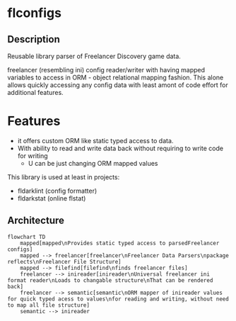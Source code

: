 # flconfigs

## Description

Reusable library parser of Freelancer Discovery game data.

freelancer (resembling ini) config reader/writer with having mapped variables to access in ORM - object relational mapping fashion.
This alone allows quickly accessing any config data with least amont of code effort for additional features.

# Features

- it offers custom ORM like static typed access to data.
- With ability to read and write data back without requiring to write code for writing
  - U can be just changing ORM mapped values

This library is used at least in projects:

- fldarklint (config formatter)
- fldarkstat (online flstat)

## Architecture

```mermaid
flowchart TD
    mapped[mapped\nProvides static typed access to parsedFreelancer configs]
    mapped --> freelancer[freelancer\nFreelancer Data Parsers\npackage reflects\nFreelancer File Structure]
    mapped --> filefind[filefind\nfinds freelancer files]
    freelancer --> inireader[inireader\nUniversal freelancer ini format reader\nLoads to changable structure\nThat can be rendered back]
    freelancer --> semantic[semantic\nORM mapper of inireader values for quick typed acess to values\nfor reading and writing, without need to map all file structure]
    semantic --> inireader
```
